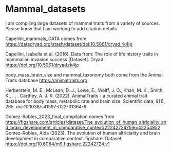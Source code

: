 # Mammal_datasets
I am compiling large datasets of mammal traits from a variety of sources. Please know that I am working to add citation details

Capellini_mammals_DATA comes from https://datadryad.org/stash/dataset/doi:10.5061/dryad.rk4jp

Capellini, Isabella et al. (2016). Data from: The role of life history traits in mammalian invasion success [Dataset]. Dryad. https://doi.org/10.5061/dryad.rk4jp

body_mass_brain_size and mammal_taxonomy both come from the Animal Traits database
https://animaltraits.org

Herberstein, M. E., McLean, D. J., Lowe, E., Wolff, J. O., Khan, M. K., Smith, K., . . . Carthey, A. J. R. (2022). AnimalTraits - a curated animal trait database for body mass, metabolic rate and brain size. Scientific data, 9(1), 265. doi:10.1038/s41597-022-01364-9

Gomez-Robles_2023_final_compilation comes from
https://figshare.com/articles/dataset/The_evolution_of_human_altriciality_and_brain_development_in_comparative_context/22242724?file=42254952
Gomez-Robles, Aida (2023). The evolution of human altriciality and brain development in comparative context. figshare. Dataset. https://doi.org/10.6084/m9.figshare.22242724.v1
